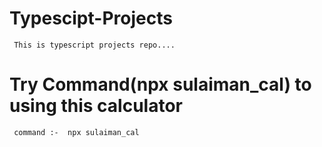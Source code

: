 # Typescipt-Projects

     This is typescript projects repo....

# Try Command(npx sulaiman_cal) to using this calculator

     command :-  npx sulaiman_cal
